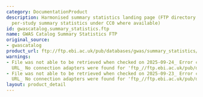 ```yaml
---
category: DocumentationProduct
description: Harmonised summary statistics landing page (FTP directory containing
  per-study summary statistics under CC0 where available)
id: gwascatalog.summary_statistics.ftp
name: GWAS Catalog Summary Statistics FTP
original_source:
- gwascatalog
product_url: ftp://ftp.ebi.ac.uk/pub/databases/gwas/summary_statistics/
warnings:
- File was not able to be retrieved when checked on 2025-09-24_ Error connecting to
  URL_ No connection adapters were found for 'ftp_//ftp.ebi.ac.uk/pub/databases/gwas/summary_statistics/'
- File was not able to be retrieved when checked on 2025-09-23_ Error connecting to
  URL_ No connection adapters were found for 'ftp_//ftp.ebi.ac.uk/pub/databases/gwas/summary_statistics/'
layout: product_detail
---
```

